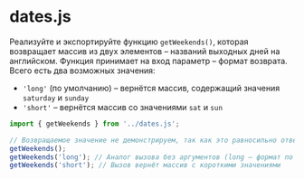 # dates.js

Реализуйте и экспортируйте функцию ``getWeekends()``, которая возвращает массив из двух элементов – названий выходных дней на английском. Функция принимает на вход параметр – формат возврата. Всего есть два возможных значения:
* ``'long'`` (по умолчанию) – вернётся массив, содержащий значения ``saturday`` и ``sunday``
* ``'short'`` – вернётся массив со значениями ``sat`` и ``sun``

```javascript 
import { getWeekends } from '../dates.js';

// Возвращаемое значение не демонстрируем, так как это равносильно ответу
getWeekends();
getWeekends('long'); // Аналог вызова без аргументов (long — формат по умолчанию)
getWeekends('short'); // Вызов вернёт массив с короткими значениями
```
